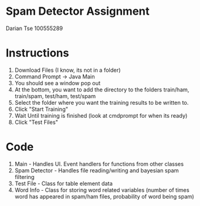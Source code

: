 # Spam Detector Assignment 

Darian Tse 100555289

# Instructions

1. Download Files (I know, its not in a folder)
2. Command Prompt -> Java Main
3. You should see a window pop out
4. At the bottom, you want to add the directory to the folders train/ham, train/spam, test/ham, test/spam
5. Select the folder where you want the training results to be written to. 
6. Click "Start Training" 
7. Wait Until training is finished (look at cmdprompt for when its ready)
8. Click "Test Files" 

# Code 

1. Main - Handles UI. Event handlers for functions from other classes
2. Spam Detector - Handles file reading/writing and bayesian spam filtering
3. Test File - Class for table element data
4. Word Info - Class for storing word related variables (number of times word has appeared in spam/ham files, probability of word being spam) 